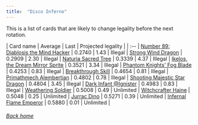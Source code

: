 ```yaml
---
title:  "Disco Inferno"
---
```


This is a list of cards that are likely to change legality before the next rotation.

| Card name | Average | Last | Projected legality |
| :-- |
[Number 89: Diablosis the Mind Hacker](https://db.ygoprodeck.com/card/?search=Number%2089:%20Diablosis%20the%20Mind%20Hacker) | 0.2740 | 1.43 | Illegal |
[Strong Wind Dragon](https://db.ygoprodeck.com/card/?search=Strong%20Wind%20Dragon) | 0.2909 | 2.30 | Illegal |
[Naturia Sacred Tree](https://db.ygoprodeck.com/card/?search=Naturia%20Sacred%20Tree) | 0.3339 | 4.37 | Illegal |
[Ikelos, the Dream Mirror Sprite](https://db.ygoprodeck.com/card/?search=Ikelos,%20the%20Dream%20Mirror%20Sprite) | 0.3521 | 3.34 | Illegal |
[Phantom Knights' Fog Blade](https://db.ygoprodeck.com/card/?search=Phantom%20Knights'%20Fog%20Blade) | 0.4253 | 0.83 | Illegal |
[Breakthrough Skill](https://db.ygoprodeck.com/card/?search=Breakthrough%20Skill) | 0.4654 | 0.81 | Illegal |
[Primathmech Alembertian](https://db.ygoprodeck.com/card/?search=Primathmech%20Alembertian) | 0.4802 | 0.78 | Illegal |
[Shooting Majestic Star Dragon](https://db.ygoprodeck.com/card/?search=Shooting%20Majestic%20Star%20Dragon) | 0.4804 | 3.45 | Illegal |
[Dark Infant @Ignister](https://db.ygoprodeck.com/card/?search=Dark%20Infant%20@Ignister) | 0.4983 | 0.83 | Illegal |
[Weathering Soldier](https://db.ygoprodeck.com/card/?search=Weathering%20Soldier) | 0.5008 | 0.49 | Unlimited |
[Witchcrafter Haine](https://db.ygoprodeck.com/card/?search=Witchcrafter%20Haine) | 0.5048 | 0.25 | Unlimited |
[Jurrac Dino](https://db.ygoprodeck.com/card/?search=Jurrac%20Dino) | 0.5271 | 0.39 | Unlimited |
[Infernal Flame Emperor](https://db.ygoprodeck.com/card/?search=Infernal%20Flame%20Emperor) | 0.5880 | 0.01 | Unlimited |

###### [Back home](index)
